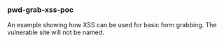 ### pwd-grab-xss-poc

An example showing how XSS can be used for basic form grabbing. The vulnerable site will not be named.
